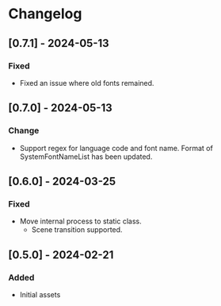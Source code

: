 # Changelog

## [0.7.1] - 2024-05-13
### Fixed
- Fixed an issue where old fonts remained.

## [0.7.0] - 2024-05-13
### Change
- Support regex for language code and font name. Format of SystemFontNameList has been updated.

## [0.6.0] - 2024-03-25
### Fixed
- Move internal process to static class.
  - Scene transition supported.

## [0.5.0] - 2024-02-21
### Added
- Initial assets
